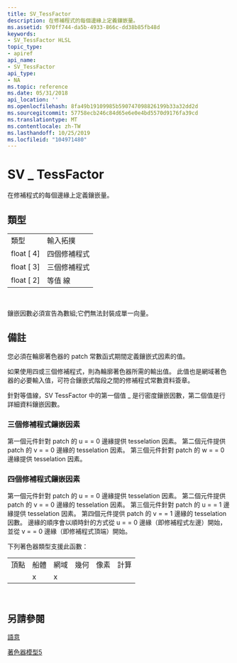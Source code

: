 ```yaml
---
title: SV_TessFactor
description: 在修補程式的每個邊緣上定義鑲嵌量。
ms.assetid: 970ff744-da5b-4933-866c-dd38b85fb48d
keywords:
- SV_TessFactor HLSL
topic_type:
- apiref
api_name:
- SV_TessFactor
api_type:
- NA
ms.topic: reference
ms.date: 05/31/2018
api_location: ''
ms.openlocfilehash: 8fa49b19109985b590747098826199b33a32dd2d
ms.sourcegitcommit: 57758ecb246c84d65e6e0e4bd5570d9176fa39cd
ms.translationtype: MT
ms.contentlocale: zh-TW
ms.lasthandoff: 10/25/2019
ms.locfileid: "104971480"
---
```

# <a name="sv_tessfactor"></a>SV \_ TessFactor

在修補程式的每個邊緣上定義鑲嵌量。

## <a name="type"></a>類型



|            |                |
|------------|----------------|
| 類型       | 輸入拓撲 |
| float \[ 4\] | 四個修補程式     |
| float \[ 3\] | 三個修補程式      |
| float \[ 2\] | 等值 線        |



 

鑲嵌因數必須宣告為數組;它們無法封裝成單一向量。

## <a name="remarks"></a>備註

您必須在輪廓著色器的 patch 常數函式期間定義鑲嵌式因素的值。

如果使用四或三個修補程式，則為輪廓著色器所需的輸出值。 此值也是網域著色器的必要輸入值，可符合鑲嵌式階段之間的修補程式常數資料簽章。

針對等值線，SV TessFactor 中的第一個值 \_ 是行密度鑲嵌因數，第二個值是行詳細資料鑲嵌因數。

### <a name="tri-patch-tessellation-factors"></a>三個修補程式鑲嵌因素

第一個元件針對 patch 的 u = = 0 邊緣提供 tesselation 因素。 第二個元件提供 patch 的 v = = 0 邊緣的 tesselation 因素。 第三個元件針對 patch 的 w = = 0 邊緣提供 tesselation 因素。

### <a name="quad-patch-tessellation-factors"></a>四個修補程式鑲嵌因素

第一個元件針對 patch 的 u = = 0 邊緣提供 tesselation 因素。 第二個元件提供 patch 的 v = = 0 邊緣的 tesselation 因素。 第三個元件針對 patch 的 u = = 1 邊緣提供 tesselation 因素。 第四個元件提供 patch 的 v = = 1 邊緣的 tesselation 因數。 邊緣的順序會以順時針的方式從 u = = 0 邊緣（即修補程式左邊）開始，並從 v = = 0 邊緣（即修補程式頂端）開始。

下列著色器類型支援此函數：



|        |      |        |          |       |         |
|--------|------|--------|----------|-------|---------|
| 頂點 | 船體 | 網域 | 幾何 | 像素 | 計算 |
|        | x    | x      |          |       |         |



 

## <a name="see-also"></a>另請參閱

<dl> <dt>

[語意](dx-graphics-hlsl-semantics.md)
</dt> <dt>

[著色器模型5](d3d11-graphics-reference-sm5.md)
</dt> </dl>

 

 




